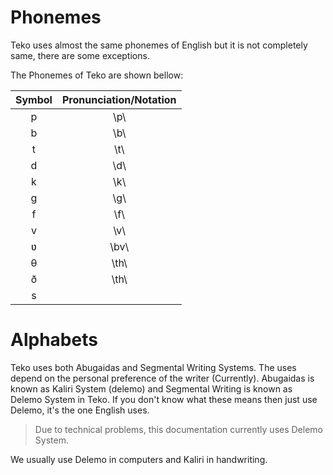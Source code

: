 # Phonemes
Teko uses almost the same phonemes of English but it is not completely same, there are some exceptions.

The Phonemes of Teko are shown bellow:

| Symbol | Pronunciation/Notation |
|:------:|:----------------------:|
|   p    |        \p\             |
|   b    |        \b\             |
|   t    |        \t\             |
|   d    |        \d\             |
|   k    |        \k\             |
|   g    |        \g\             |
|   f    |        \f\             |
|   v    |        \v\             |
|   ʋ    |        \bv\            |
|   θ    |        \th\            |
|   ð    |        \th\            |
|   s    |         


# Alphabets
Teko uses both Abugaidas and Segmental Writing Systems. The uses depend on the personal preference of the writer (Currently).
Abugaidas is known as Kaliri System (<teko>delemo</teko>) and Segmental Writing is known as Delemo System in Teko.
If you don't know what these means then just use Delemo, it's the one English uses.

> Due to technical problems, this documentation currently uses Delemo System.

We usually use Delemo in computers and Kaliri in handwriting.


<style src="css/main.css">
